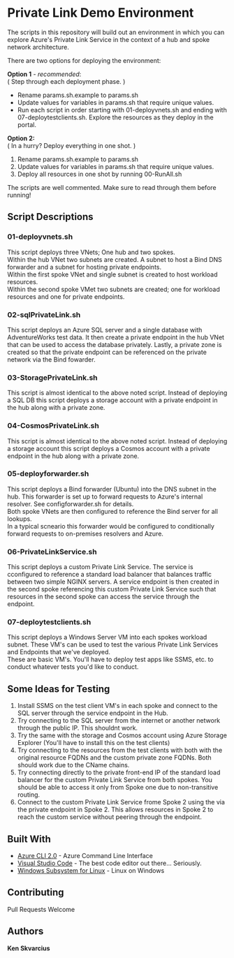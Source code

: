 # Private Link Demo Environment

The scripts in this repository will build out an environment in which you can explore Azure's Private Link Service in the context of a hub and spoke network architecture.

There are two options for deploying the environment:

**Option 1** - *recommended*:\
( Step through each deployment phase. )
* Rename params.sh.example to params.sh
* Update values for variables in params.sh that require unique values. 
* Run each script in order starting with 01-deployvnets.sh and ending with 07-deploytestclients.sh. Explore the resources as they deploy in the portal.

**Option 2:**\
( In a hurry? Deploy everything in one shot. )
1. Rename params.sh.example to params.sh
2. Update values for variables in params.sh that require unique values. 
3. Deploy all resources in one shot by running 00-RunAll.sh

The scripts are well commented. Make sure to read through them before running!

## Script Descriptions

### 01-deployvnets.sh
This script deploys three VNets; One hub and two spokes.\
Within the hub VNet two subnets are created. A subnet to host a Bind DNS forwarder and a subnet for hosting private endpoints.\
Within the first spoke VNet and single subnet is created to host workload resources.\
Within the second spoke VMet two subnets are created; one for workload resources and one for private endpoints.

### 02-sqlPrivateLink.sh
This script deploys an Azure SQL server and a single database with AdventureWorks test data. It then create a private endpoint in the hub VNet that can be used to access the database privately.
Lastly, a private zone is created so that the private endpoint can be referenced on the private network via the Bind fowarder.

### 03-StoragePrivateLink.sh
This script is almost identical to the above noted script. Instead of deploying a SQL DB this script deploys a storage account with a private endpoint in the hub along with a private zone.

### 04-CosmosPrivateLink.sh
This script is almost identical to the above noted script. Instead of deploying a storage account this script deploys a Cosmos account with a private endpoint in the hub along with a private zone.

### 05-deployforwarder.sh
This script deploys a Bind forwarder (Ubuntu) into the DNS subnet in the hub. This forwarder is set up to forward requests to Azure's internal resolver. See configforwarder.sh for details.\
Both spoke VNets are then configured to reference the Bind server for all lookups.\
In a typical scneario this forwarder would be configured to conditionally forward requests to on-premises resolvers and Azure.

### 06-PrivateLinkService.sh
This script deploys a custom Private Link Service. The service is cconfigured to reference a standard load balancer that balances traffic between two simple NGINX servers. A service endpoint is then created in the second spoke referencing this custom Private Link Service such that resources in the second spoke can access the service through the endpoint.

### 07-deploytestclients.sh
This script deploys a Windows Server VM into each spokes workload subnet. These VM's can be used to test the various Private Link Services and Endpoints that we've deployed.\
These are basic VM's. You'll have to deploy test apps like SSMS, etc. to conduct whatever tests you'd like to conduct.

## Some Ideas for Testing
1. Install SSMS on the test client VM's in each spoke and connect to the SQL server through the service endpoint in the Hub.
2. Try connecting to the SQL server from the internet or another network through the public IP. This shouldnt work. 
3. Try the same with the storage and Cosmos account using Azure Storage Explorer (You'll have to install this on the test clients)
4. Try connecting to the resources from the test clients with both with the original resource FQDNs and the custom private zone FQDNs. Both should work due to the CName chains.
5. Try connecting directly to the private front-end IP of the standard load balancer for the custom Private Link Service from both spokes. You should be able to access it only from Spoke one due to non-transitive routing.
6. Connect to the custom Private Link Service frome Spoke 2 using the via the private endpoint in Spoke 2. This allows resources in Spoke 2 to reach the custom service without peering through the endpoint.

## Built With

* [Azure CLI 2.0](https://docs.microsoft.com/en-us/cli/azure/install-azure-cli?view=azure-cli-latest) - Azure Command Line Interface
* [Visual Studio Code](https://code.visualstudio.com/) - The best code editor out there... Seriously.
* [Windows Subsystem for Linux](https://docs.microsoft.com/en-us/windows/wsl/install-win10) - Linux on Windows

## Contributing

Pull Requests Welcome

## Authors

**Ken Skvarcius**
